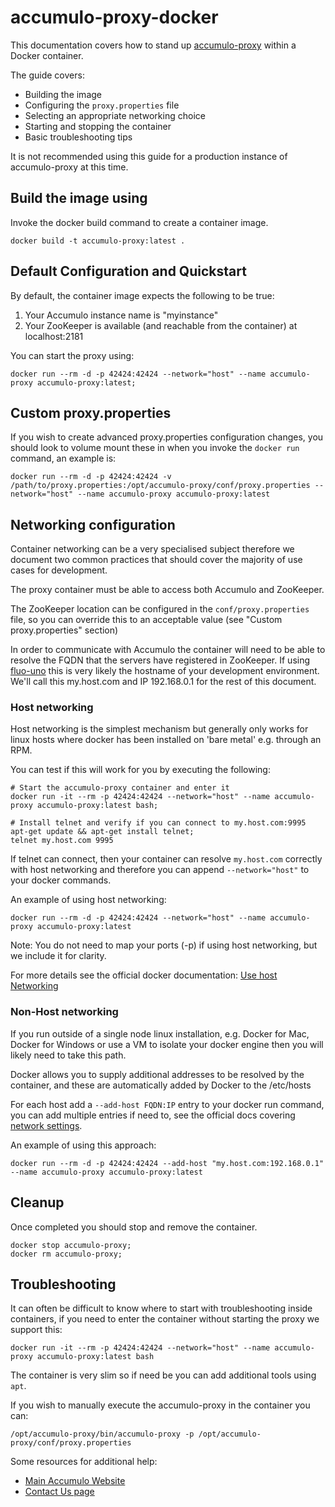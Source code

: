 <!--
Licensed to the Apache Software Foundation (ASF) under one or more
contributor license agreements.  See the NOTICE file distributed with
this work for additional information regarding copyright ownership.
The ASF licenses this file to You under the Apache License, Version 2.0
(the "License"); you may not use this file except in compliance with
the License.  You may obtain a copy of the License at

    http://www.apache.org/licenses/LICENSE-2.0

Unless required by applicable law or agreed to in writing, software
distributed under the License is distributed on an "AS IS" BASIS,
WITHOUT WARRANTIES OR CONDITIONS OF ANY KIND, either express or implied.
See the License for the specific language governing permissions and
limitations under the License.
-->

# accumulo-proxy-docker
This documentation covers how to stand up [accumulo-proxy](https://github.com/apache/accumulo-proxy/) within a Docker container.
 
The guide covers:
* Building the image
* Configuring the `proxy.properties` file
* Selecting an appropriate networking choice
* Starting and stopping the container
* Basic troubleshooting tips 

It is not recommended using this guide for a production instance of accumulo-proxy at this time.

## Build the image using
Invoke the docker build command to create a container image.
```commandline
docker build -t accumulo-proxy:latest .
```

## Default Configuration and Quickstart
By default, the container image expects the following to be true:
1. Your Accumulo instance name is "myinstance"
2. Your ZooKeeper is available (and reachable from the container) at localhost:2181

You can start the proxy using:
```commandline
docker run --rm -d -p 42424:42424 --network="host" --name accumulo-proxy accumulo-proxy:latest;
```

## Custom proxy.properties
If you wish to create advanced proxy.properties configuration changes, you should look to volume mount these in when you invoke the `docker run` command, an example is:
```commandline
docker run --rm -d -p 42424:42424 -v /path/to/proxy.properties:/opt/accumulo-proxy/conf/proxy.properties --network="host" --name accumulo-proxy accumulo-proxy:latest
```

## Networking configuration
Container networking can be a very specialised subject therefore we document two common practices that should cover the majority of use cases for development. 

The proxy container must be able to access both Accumulo and ZooKeeper.

The ZooKeeper location can be configured in the `conf/proxy.properties` file, so you can override this to an acceptable value (see "Custom proxy.properties" section) 

In order to communicate with Accumulo the container will need to be able to resolve the FQDN that the servers have registered in ZooKeeper. If using [fluo-uno](https://github.com/apache/fluo-uno) this is very likely the hostname of your development environment. We'll call this my.host.com and IP 192.168.0.1 for the rest of this document.

### Host networking

Host networking is the simplest mechanism but generally only works for linux hosts where docker has been installed on 'bare metal' e.g. through an RPM. 

You can test if this will work for you by executing the following:
```commandline
# Start the accumulo-proxy container and enter it
docker run -it --rm -p 42424:42424 --network="host" --name accumulo-proxy accumulo-proxy:latest bash;

# Install telnet and verify if you can connect to my.host.com:9995 
apt-get update && apt-get install telnet;
telnet my.host.com 9995
```

If telnet can connect, then your container can resolve `my.host.com` correctly with host networking and therefore you can append `--network="host"` to your docker commands.

An example of using host networking:
```commandline
docker run --rm -d -p 42424:42424 --network="host" --name accumulo-proxy accumulo-proxy:latest
```

Note: You do not need to map your ports (-p) if using host networking, but we include it for clarity.

For more details see the official docker documentation: [Use host Networking](https://docs.docker.com/network/host)

### Non-Host networking

If you run outside of a single node linux installation, e.g. Docker for Mac, Docker for Windows or use a VM to isolate your docker engine then you will likely need to take this path.

Docker allows you to supply additional addresses to be resolved by the container, and these are automatically added by Docker to the /etc/hosts 

For each host add a `--add-host FQDN:IP` entry to your docker run command, you can add multiple entries if need to, see the official docs covering [network settings](https://docs.docker.com/engine/reference/run/#network-settings).

An example of using this approach:

```commandline
docker run --rm -d -p 42424:42424 --add-host "my.host.com:192.168.0.1" --name accumulo-proxy accumulo-proxy:latest
```

## Cleanup
Once completed you should stop and remove the container.
```commandline
docker stop accumulo-proxy;
docker rm accumulo-proxy;
```

## Troubleshooting
It can often be difficult to know where to start with troubleshooting inside containers, if you need to enter the container without starting the proxy we support this:
```commandline
docker run -it --rm -p 42424:42424 --network="host" --name accumulo-proxy accumulo-proxy:latest bash
``` 

The container is very slim so if need be you can add additional tools using `apt`. 

If you wish to manually execute the accumulo-proxy in the container you can:
```commandline
/opt/accumulo-proxy/bin/accumulo-proxy -p /opt/accumulo-proxy/conf/proxy.properties
```

Some resources for additional help:
* [Main Accumulo Website](https://accumulo.apache.org/)
* [Contact Us page](https://accumulo.apache.org/contact-us/)